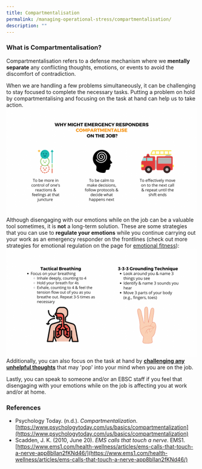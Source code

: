 ```yaml
---
title: Compartmentalisation
permalink: /managing-operational-stress/compartmentalisation/
description: ""
---
```

### What is Compartmentalisation?
Compartmentalisation refers to a defense mechanism where we **mentally separate** any conflicting thoughts, emotions, or events to avoid the discomfort of contradiction. 

When we are handling a few problems simultaneously, it can be challenging to stay focused to complete the necessary tasks. Putting a problem on hold by compartmentalising and focusing on the task at hand can help us to take action.
![](/images/compartmentalisation%201%20(larger).png)
Although disengaging with our emotions while on the job can be a valuable tool sometimes, it is **not** a long-term solution. 
These are some strategies that you can use to **regulate your emotions** while you continue carrying out your work as an emergency responder on the frontlines (check out more strategies for emotional regulation on the page for [emotional fitness](/being-a-resilient-responder/emotional-fitness)): 
![](/images/compartmentalisation%202%20(larger).png)
Additionally, you can also focus on the task at hand by **[challenging any unhelpful thoughts](/being-a-resilient-responder/mental-fitness)** that may 'pop' into your mind when you are on the job. 

Lastly, you can speak to someone and/or an EBSC staff if you feel that disengaging with your emotions while on the job is affecting you at work and/or at home.

### References
* Psychology Today. (n.d.). *Compartmentalization*. [https://www.psychologytoday.com/us/basics/compartmentalization](https://www.psychologytoday.com/us/basics/compartmentalization)
* Scadden, J. K. (2010, June 20). *EMS calls that touch a nerve*. EMS1. [https://www.ems1.com/health-wellness/articles/ems-calls-that-touch-a-nerve-app8blIan2fKNd46/](https://www.ems1.com/health-wellness/articles/ems-calls-that-touch-a-nerve-app8blIan2fKNd46/)